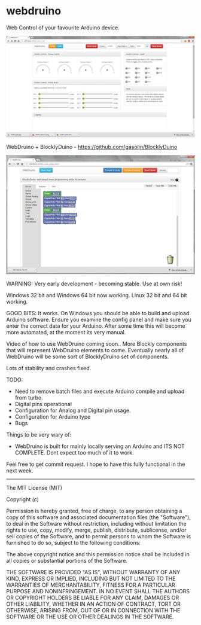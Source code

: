 webdruino
=========

Web Control of your favourite Arduino device.

![alt text][id1]

[id1]: /screenshots/WebDruino001.png "Screenshot001"

WebDruino + BlocklyDuino - https://github.com/gasolin/BlocklyDuino

![alt text][id2]

[id2]: /screenshots/WebDruino002.png "Screenshot002"

WARNING: Very early development - becoming stable. Use at own risk!

Windows 32 bit and Windows 64 bit now working.
Linux 32 bit and 64 bit working.

GOOD BITS:
It works. On Windows you should be able to build and upload Arduino software. Ensure you examine the config panel and make sure you enter the correct data for your Arduino. After some time this will become more automated, at the moment its very manual.

Video of how to use WebDruino coming soon.. 
More Blockly components that will represent WebDruino elements to come. Eventually nearly all of WebDruino will be some sort of BlocklyDruino set of components.

Lots of stability and crashes fixed.

TODO:
- Need to remove batch files and execute Arduino compile and upload from turbo. 
- Digital pins operational
- Configuration for Analog and Digital pin usage.
- Configuration for Arduino type
- Bugs 

Things to be very wary of:
- WebDruino is built for mainly locally serving an Arduino and ITS NOT COMPLETE. Dont expect too much of it to work.

Feel free to get commit request. I hope to have this fully functional in the next week.

---------------------------------------------------------------------------------------------------------------------
The MIT License (MIT)

Copyright (c) <year> <copyright holders>

Permission is hereby granted, free of charge, to any person obtaining a copy
of this software and associated documentation files (the "Software"), to deal
in the Software without restriction, including without limitation the rights
to use, copy, modify, merge, publish, distribute, sublicense, and/or sell
copies of the Software, and to permit persons to whom the Software is
furnished to do so, subject to the following conditions:

The above copyright notice and this permission notice shall be included in
all copies or substantial portions of the Software.

THE SOFTWARE IS PROVIDED "AS IS", WITHOUT WARRANTY OF ANY KIND, EXPRESS OR
IMPLIED, INCLUDING BUT NOT LIMITED TO THE WARRANTIES OF MERCHANTABILITY,
FITNESS FOR A PARTICULAR PURPOSE AND NONINFRINGEMENT. IN NO EVENT SHALL THE
AUTHORS OR COPYRIGHT HOLDERS BE LIABLE FOR ANY CLAIM, DAMAGES OR OTHER
LIABILITY, WHETHER IN AN ACTION OF CONTRACT, TORT OR OTHERWISE, ARISING FROM,
OUT OF OR IN CONNECTION WITH THE SOFTWARE OR THE USE OR OTHER DEALINGS IN
THE SOFTWARE.
